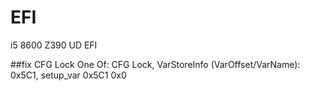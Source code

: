 # EFI
i5 8600 Z390 UD EFI  

##fix CFG Lock
One Of: CFG Lock, VarStoreInfo (VarOffset/VarName): 0x5C1, 
setup_var 0x5C1 0x0
